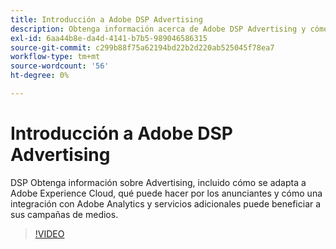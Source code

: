 ```yaml
---
title: Introducción a Adobe DSP Advertising
description: Obtenga información acerca de Adobe DSP Advertising y cómo puede beneficiar a sus campañas de medios.
exl-id: 6aa44b8e-da4d-4141-b7b5-989046586315
source-git-commit: c299b88f75a62194bd22b2d220ab525045f78ea7
workflow-type: tm+mt
source-wordcount: '56'
ht-degree: 0%

---
```


# Introducción a Adobe DSP Advertising

DSP Obtenga información sobre Advertising, incluido cómo se adapta a Adobe Experience Cloud, qué puede hacer por los anunciantes y cómo una integración con Adobe Analytics y servicios adicionales puede beneficiar a sus campañas de medios.

>[!VIDEO](https://video.tv.adobe.com/v/339200)
